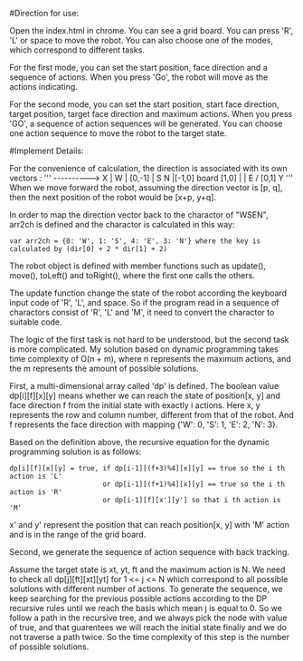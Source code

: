 #Direction for use:

Open the index.html in chrome. You can see a grid board. You can press 'R', 'L' or space to move the robot. You can also choose one of the modes, which correspond to different tasks.

For the first mode, you can set the start position, face direction and a sequence of actions. When you press 'Go', the robot will move as the actions indicating.

For the second mode, you can set the start position, start face direction, target position, target face direction and maximum actions. When you press 'GO', a sequence of action sequences will be generated. You can choose one action sequence to move the robot to the target state.
 
#Implement Details:

For the convenience of calculation, the direction is associated with its own vectors :
'''
----------> X
|           W
|         [0,-1]
|   S               N
|[-1,0]   board   [1,0]
|
|           E
/         [0,1]
Y
'''
When we move forward the robot, assuming the direction vector is [p, q], then the next position of the robot would be [x+p, y+q].

In order to map the direction vector back to the charactor of "WSEN", arr2ch is defined and the charactor is calculated in this way:

    var arr2ch = {0: 'W', 1: 'S', 4: 'E', 3: 'N'} where the key is calculated by (dir[0] + 2 * dir[1] + 2)
	
The robot object is defined with member functions such as update(), move(), toLeft() and toRight(), where the first one calls the others.

The update function change the state of the robot according the keyboard input code of 'R', 'L', and space. So if the program read in a sequence of charactors consist of 'R', 'L' and 'M', it need to convert the charactor to suitable code.

The logic of the first task is not hard to be understood, but the second task is more complicated. My solution based on dynamic programming takes time complexity of O(n + m), where n represents the maximum actions, and the m represents the amount of possible solutions.

First, a multi-dimensional array called 'dp' is defined. The boolean value dp[i][f][x][y] means whether we can reach the state of position[x, y] and face direction f from the initial state with exactly i actions. Here x, y represents the row and column number, different from that of the robot. And f represents the face direction with mapping {'W': 0, 'S': 1, 'E': 2, 'N': 3}.

Based on the definition above, the recursive equation for the dynamic programming solution is as follows:

    dp[i][f][x][y] = true, if dp[i-1][(f+3)%4][x][y] == true so the i th action is 'L'
                           or dp[i-1][(f+1)%4][x][y] == true so the i th action is 'R'
                           or dp[i-1][f][x'][y'] so that i th action is 'M'

x' and y' represent the position that can reach position[x, y] with 'M' action and is in the range of the grid board.

Second, we generate the sequence of action sequence with back tracking. 

Assume the target state is xt, yt, ft and the maximum action is N. We need to check all dp[j][ft][xt][yt] for 1 <= j <= N which correspond to all possible solutions with different number of actions. To generate the sequence, we keep searching for the previous possible actions according to the DP recursive rules until we reach the basis which mean j is equal to 0. So we follow a path in the recursive tree, and we always pick the node with value of true, and that guarentees we will reach the initial state finally and we do not traverse a path twice. So the time complexity of this step is the number of possible solutions.






